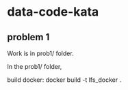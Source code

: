 # data-code-kata

## problem 1

Work is in prob1/ folder.

In the prob1/ folder,

build docker: 
    docker build -t lfs_docker .


